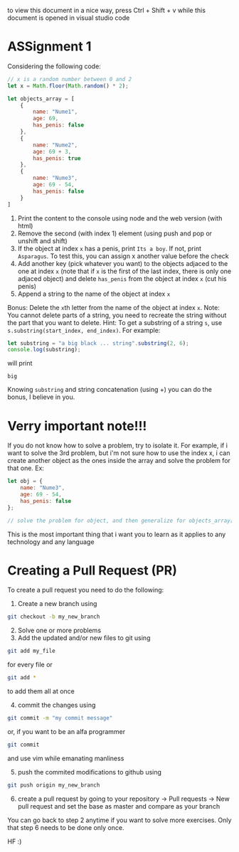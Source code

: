 to view this document in a nice way, press Ctrl + Shift + v while this document is opened in visual studio code

# ASSignment 1

Considering the following code:
```javascript
// x is a random number between 0 and 2
let x = Math.floor(Math.random() * 2);

let objects_array = [
    {
        name: "Nume1",
        age: 69,
        has_penis: false
    },
    {
        name: "Nume2",
        age: 69 + 3,
        has_penis: true
    },
    {
        name: "Nume3",
        age: 69 - 54,
        has_penis: false
    }
]
```

1. Print the content to the console using node and the web version (with html)
2. Remove the second (with index 1) element (using push and pop or unshift and shift)
3. If the object at index `x` has a penis, print `Its a boy`. If not, print `Asparagus`. To test this, you can assign x another value before the check
4. Add another key (pick whatever you want) to the objects adjaced to the one at index `x` (note that if `x` is the first of the last index, there is only one adjaced object) and delete `has_penis` from the object at index `x` (cut his penis)
5. Append a string to the name of the object at index `x`

Bonus:
Delete the `x`th letter from the name of the object at index `x`.
Note: You cannot delete parts of a string, you need to recreate the string without the part that you want to delete.
Hint: To get a substring of a string `s`, use `s.substring(start_index, end_index)`. For example:
``` javascript
let substring = "a big black ... string".substring(2, 6);
console.log(substring);
```
will print
```
big
```

Knowing `substring` and string concatenation (using +) you can do the bonus, I believe in you.


# Verry important note!!!
If you do not know how to solve a problem, try to isolate it. For example, if i want to solve the 3rd problem, but i'm not sure how to use the index x, i can create another object as the ones inside the array and solve the problem for that one. Ex:
```javascript
let obj = {
    name: "Nume3",
    age: 69 - 54,
    has_penis: false
};

// solve the problem for object, and then generalize for objects_array[x]
```

This is the most important thing that i want you to learn as it applies to any technology and any language

# Creating a Pull Request (PR)

To create a pull request you need to do the following:

1. Create a new branch using
```bash
git checkout -b my_new_branch
```
2. Solve one or more problems
3. Add the updated and/or new files to git using
```bash
git add my_file
```
for every file or
```bash
git add *
```
to add them all at once


4. commit the changes using
```bash
git commit -m "my commit message"
```
or, if you want to be an alfa programmer
```bash
git commit
```
and use vim while emanating manliness

5. push the commited modifications to github using
```bash
git push origin my_new_branch
```

6. create a pull request by going to your repository -> Pull requests -> New pull request and set the base as master and compare as your branch

You can go back to step 2 anytime if you want to solve more exercises. Only that step 6 needs to be done only once.

HF :)